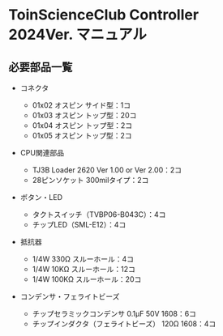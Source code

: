 # ToinScienceClub Controller 2024Ver. マニュアル
## 必要部品一覧

- コネクタ
  - 01x02 オスピン サイド型：1コ
  - 01x03 オスピン トップ型：20コ
  - 01x04 オスピン トップ型：2コ
  - 01x05 オスピン トップ型：2コ

- CPU関連部品
  - TJ3B Loader 2620 Ver 1.00 or Ver 2.00：2コ
  - 28ピンソケット 300milタイプ：2コ

- ボタン・LED
  - タクトスイッチ（TVBP06-B043C）：4コ
  - チップLED（SML-E12）：4コ

- 抵抗器
  - 1/4W 330Ω スルーホール：4コ
  - 1/4W 10KΩ スルーホール：12コ
  - 1/4W 100KΩ スルーホール：20コ

- コンデンサ・フェライトビーズ
  - チップセラミックコンデンサ 0.1µF 50V 1608：6コ
  - チップインダクタ（フェライトビーズ） 120Ω 1608：4コ
